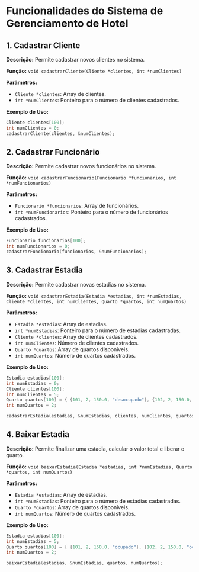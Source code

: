 # Funcionalidades do Sistema de Gerenciamento de Hotel

## 1. Cadastrar Cliente
**Descrição:** Permite cadastrar novos clientes no sistema.

**Função:** `void cadastrarCliente(Cliente *clientes, int *numClientes)`

**Parâmetros:**
- `Cliente *clientes`: Array de clientes.
- `int *numClientes`: Ponteiro para o número de clientes cadastrados.

**Exemplo de Uso:**
```c
Cliente clientes[100];
int numClientes = 0;
cadastrarCliente(clientes, &numClientes);
```

## 2. Cadastrar Funcionário
**Descrição:** Permite cadastrar novos funcionários no sistema.

**Função:** `void cadastrarFuncionario(Funcionario *funcionarios, int *numFuncionarios)`

**Parâmetros:**
- `Funcionario *funcionarios`: Array de funcionários.
- `int *numFuncionarios`: Ponteiro para o número de funcionários cadastrados.

**Exemplo de Uso:**
```c
Funcionario funcionarios[100];
int numFuncionarios = 0;
cadastrarFuncionario(funcionarios, &numFuncionarios);
````
## 3. Cadastrar Estadia
**Descrição:** Permite cadastrar novas estadias no sistema.

**Função:** `void cadastrarEstadia(Estadia *estadias, int *numEstadias, Cliente *clientes, int numClientes, Quarto *quartos, int numQuartos)`

**Parâmetros:**
- `Estadia *estadias`: Array de estadias.
- `int *numEstadias`: Ponteiro para o número de estadias cadastradas.
- `Cliente *clientes`: Array de clientes cadastrados.
- `int numClientes`: Número de clientes cadastrados.
- `Quarto *quartos`: Array de quartos disponíveis.
- `int numQuartos`: Número de quartos cadastrados.

**Exemplo de Uso:**
```c
Estadia estadias[100];
int numEstadias = 0;
Cliente clientes[100];
int numClientes = 5;
Quarto quartos[100] = { {101, 2, 150.0, "desocupado"}, {102, 2, 150.0, "desocupado"} };
int numQuartos = 2;

cadastrarEstadia(estadias, &numEstadias, clientes, numClientes, quartos, numQuartos);
````
## 4. Baixar Estadia
**Descrição:** Permite finalizar uma estadia, calcular o valor total e liberar o quarto.

**Função:** `void baixarEstadia(Estadia *estadias, int *numEstadias, Quarto *quartos, int numQuartos)`

**Parâmetros:**
- `Estadia *estadias`: Array de estadias.
- `int *numEstadias`: Ponteiro para o número de estadias cadastradas.
- `Quarto *quartos`: Array de quartos disponíveis.
- `int numQuartos`: Número de quartos cadastrados.

**Exemplo de Uso:**
```c
Estadia estadias[100];
int numEstadias = 5;
Quarto quartos[100] = { {101, 2, 150.0, "ocupado"}, {102, 2, 150.0, "ocupado"} };
int numQuartos = 2;

baixarEstadia(estadias, &numEstadias, quartos, numQuartos);
````

